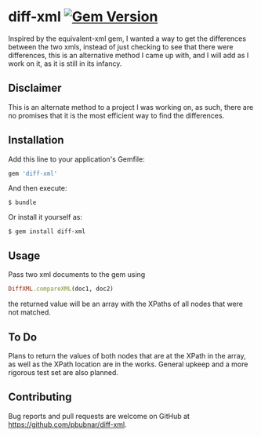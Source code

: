 # diff-xml [![Gem Version](https://badge.fury.io/rb/diffxml.svg)](https://rubygems.org/gems/diffxml)

Inspired by the equivalent-xml gem, I wanted a way to get the differences between the two xmls, instead of just checking to see that there were differences, this is an alternative method I came up with, and I will add as I work on it, as it is still in its infancy.

## Disclaimer

This is an alternate method to a project I was working on, as such, there are no promises that it is the most efficient way to find the differences.

## Installation

Add this line to your application's Gemfile:

```ruby
gem 'diff-xml'
```

And then execute:

    $ bundle

Or install it yourself as:

    $ gem install diff-xml

## Usage

Pass two xml documents to the gem using 
```ruby
DiffXML.compareXML(doc1, doc2)
```
the returned value will be an array with the XPaths of all nodes that were not matched.

## To Do
Plans to return the values of both nodes that are at the XPath in the array, as well as the XPath location are in the works.
General upkeep and a more rigorous test set are also planned.

## Contributing

Bug reports and pull requests are welcome on GitHub at https://github.com/pbubnar/diff-xml.

